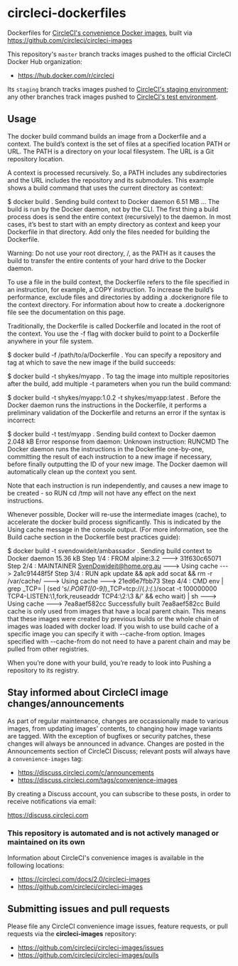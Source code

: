 # circleci-dockerfiles
Dockerfiles for [CircleCI's convenience Docker images](https://hub.docker.com/r/circleci), built via https://github.com/circleci/circleci-images

This repository's `master` branch tracks images pushed to the official CircleCI Docker Hub organization:

- https://hub.docker.com/r/circleci

Its `staging` branch tracks images pushed to [CircleCI's staging environment](https://hub.docker.com/r/ccistaging); any other branches track images pushed to [CircleCI's test environment](https://hub.docker.com/r/ccitest).

## Usage
The docker build command builds an image from a Dockerfile and a context. The build’s context is the set of files at a specified location PATH or URL. The PATH is a directory on your local filesystem. The URL is a Git repository location.

A context is processed recursively. So, a PATH includes any subdirectories and the URL includes the repository and its submodules. This example shows a build command that uses the current directory as context:

$ docker build .
Sending build context to Docker daemon  6.51 MB
...
The build is run by the Docker daemon, not by the CLI. The first thing a build process does is send the entire context (recursively) to the daemon. In most cases, it’s best to start with an empty directory as context and keep your Dockerfile in that directory. Add only the files needed for building the Dockerfile.

Warning: Do not use your root directory, /, as the PATH as it causes the build to transfer the entire contents of your hard drive to the Docker daemon.

To use a file in the build context, the Dockerfile refers to the file specified in an instruction, for example, a COPY instruction. To increase the build’s performance, exclude files and directories by adding a .dockerignore file to the context directory. For information about how to create a .dockerignore file see the documentation on this page.

Traditionally, the Dockerfile is called Dockerfile and located in the root of the context. You use the -f flag with docker build to point to a Dockerfile anywhere in your file system.

$ docker build -f /path/to/a/Dockerfile .
You can specify a repository and tag at which to save the new image if the build succeeds:

$ docker build -t shykes/myapp .
To tag the image into multiple repositories after the build, add multiple -t parameters when you run the build command:

$ docker build -t shykes/myapp:1.0.2 -t shykes/myapp:latest .
Before the Docker daemon runs the instructions in the Dockerfile, it performs a preliminary validation of the Dockerfile and returns an error if the syntax is incorrect:

$ docker build -t test/myapp .
Sending build context to Docker daemon 2.048 kB
Error response from daemon: Unknown instruction: RUNCMD
The Docker daemon runs the instructions in the Dockerfile one-by-one, committing the result of each instruction to a new image if necessary, before finally outputting the ID of your new image. The Docker daemon will automatically clean up the context you sent.

Note that each instruction is run independently, and causes a new image to be created - so RUN cd /tmp will not have any effect on the next instructions.

Whenever possible, Docker will re-use the intermediate images (cache), to accelerate the docker build process significantly. This is indicated by the Using cache message in the console output. (For more information, see the Build cache section in the Dockerfile best practices guide):

$ docker build -t svendowideit/ambassador .
Sending build context to Docker daemon 15.36 kB
Step 1/4 : FROM alpine:3.2
 ---> 31f630c65071
Step 2/4 : MAINTAINER SvenDowideit@home.org.au
 ---> Using cache
 ---> 2a1c91448f5f
Step 3/4 : RUN apk update &&      apk add socat &&        rm -r /var/cache/
 ---> Using cache
 ---> 21ed6e7fbb73
Step 4/4 : CMD env | grep _TCP= | (sed 's/.*_PORT_\([0-9]*\)_TCP=tcp:\/\/\(.*\):\(.*\)/socat -t 100000000 TCP4-LISTEN:\1,fork,reuseaddr TCP4:\2:\3 \&/' && echo wait) | sh
 ---> Using cache
 ---> 7ea8aef582cc
Successfully built 7ea8aef582cc
Build cache is only used from images that have a local parent chain. This means that these images were created by previous builds or the whole chain of images was loaded with docker load. If you wish to use build cache of a specific image you can specify it with --cache-from option. Images specified with --cache-from do not need to have a parent chain and may be pulled from other registries.

When you’re done with your build, you’re ready to look into Pushing a repository to its registry.

## Stay informed about CircleCI image changes/announcements
As part of regular maintenance, changes are occassionally made to various images, from updating images' contents, to changing how image variants are tagged. With the exception of bugfixes or security patches, these changes will always be announced in advance. Changes are posted in the Announcements section of CircleCI Discuss; relevant posts will always have a `convenience-images` tag:

- https://discuss.circleci.com/c/announcements
- https://discuss.circleci.com/tags/convenience-images

By creating a Discuss account, you can subscribe to these posts, in order to receive notifications via email:

https://discuss.circleci.com

### This repository is automated and is not actively managed or maintained on its own
Information about CircleCI's convenience images is available in the following locations:

- https://circleci.com/docs/2.0/circleci-images
- https://github.com/circleci/circleci-images

## Submitting issues and pull requests
Please file any CircleCI convenience image issues, feature requests, or pull requests via the **circleci-images** repository:

- https://github.com/circleci/circleci-images/issues
- https://github.com/circleci/circleci-images/pulls
